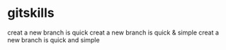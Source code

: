 # gitskills
creat a new branch is quick
creat a new branch is quick & simple
creat a new branch is quick and simple
